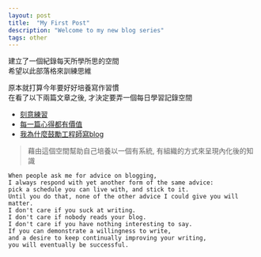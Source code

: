 ```yaml
---
layout: post
title:  "My First Post"
description: "Welcome to my new blog series"
tags: other
---
```


建立了一個紀錄每天所學所思的空間  
希望以此部落格來訓練思維  

原本就打算今年要好好培養寫作習慣  
在看了以下兩篇文章之後, 才決定要弄一個每日學習記錄空間  

* [刻意練習](http://teddy-chen-tw.blogspot.com/2016/04/blog-post_28.html)
* [每一篇心得都有價值](https://medium.com/hulis-blog/why-blogging-ab77fd8c6ffa)
* [我為什麼鼓勵工程師寫blog](https://dotblogs.com.tw/hatelove/2017/03/26/why-engineers-should-keep-blogging)


> 藉由這個空間幫助自己培養以一個有系統, 有組織的方式來呈現內化後的知識 

```
When people ask me for advice on blogging,  
I always respond with yet another form of the same advice:  
pick a schedule you can live with, and stick to it.   
Until you do that, none of the other advice I could give you will matter.   
I don't care if you suck at writing.   
I don't care if nobody reads your blog.   
I don't care if you have nothing interesting to say.   
If you can demonstrate a willingness to write,   
and a desire to keep continually improving your writing,   
you will eventually be successful.  
```
